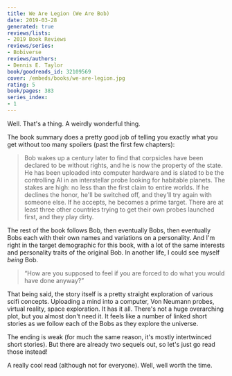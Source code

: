 ```yaml
---
title: We Are Legion (We Are Bob)
date: 2019-03-28
generated: true
reviews/lists:
- 2019 Book Reviews
reviews/series:
- Bobiverse
reviews/authors:
- Dennis E. Taylor
book/goodreads_id: 32109569
cover: /embeds/books/we-are-legion.jpg
rating: 5
book/pages: 383
series_index:
- 1
---
```

Well. That's a thing. A weirdly wonderful thing.  

The book summary does a pretty good job of telling you exactly what you get without too many spoilers (past the first few chapters):  

<!--more-->

> Bob wakes up a century later to find that corpsicles have been declared to be without rights, and he is now the property of the state. He has been uploaded into computer hardware and is slated to be the controlling AI in an interstellar probe looking for habitable planets. The stakes are high: no less than the first claim to entire worlds. If he declines the honor, he'll be switched off, and they'll try again with someone else. If he accepts, he becomes a prime target. There are at least three other countries trying to get their own probes launched first, and they play dirty.

The rest of the book follows Bob, then eventually Bobs, then eventually Bobs each with their own names and variations on a personality. And I'm right in the target demographic for this book, with a lot of the same interests and personality traits of the original Bob. In another life, I could see myself _being_ Bob.  

> “How are you supposed to feel if you are forced to do what you would have done anyway?”

That being said, the story itself is a pretty straight exploration of various scifi concepts. Uploading a mind into a computer, Von Neumann probes, virtual reality, space exploration. It has it all. There's not a huge overarching plot, but you almost don't need it. It feels like a number of linked short stories as we follow each of the Bobs as they explore the universe.  

The ending is weak (for much the same reason, it's mostly intertwinced short stories). But there are already two sequels out, so let's just go read those instead!  

A really cool read (although not for everyone). Well, well worth the time.